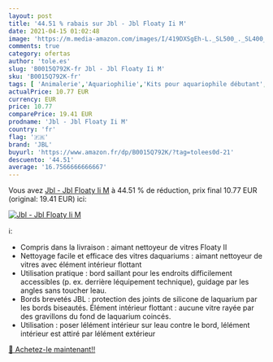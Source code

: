 ```yaml
---
layout: post
title: '44.51 % rabais sur Jbl - Jbl Floaty Ii M'
date: 2021-04-15 01:02:48
image: 'https://m.media-amazon.com/images/I/419DXSgEh-L._SL500_._SL400_.jpg'
comments: true
category: ofertas
author: 'tole.es'
slug: 'B0015Q792K-fr Jbl - Jbl Floaty Ii M'
sku: 'B0015Q792K-fr'
tags: [ 'Animalerie','Aquariophilie','Kits pour aquariophile débutant','jbl', ]
actualPrice: 10.77 EUR
currency: EUR
price: 10.77
comparePrice: 19.41 EUR
prodname: 'Jbl - Jbl Floaty Ii M'
country: 'fr'
flag: '🇫🇷'
brand: 'JBL'
buyurl: 'https://www.amazon.fr/dp/B0015Q792K/?tag=tolees0d-21'
descuento: '44.51'
average: '16.7566666666667'
---
```


Vous avez [Jbl - Jbl Floaty Ii M](https://www.amazon.fr/dp/B0015Q792K/?tag=tolees0d-21)  à  44.51 % de réduction, prix final  10.77 EUR (original: 19.41 EUR) ici:

[![Jbl - Jbl Floaty Ii M](https://m.media-amazon.com/images/I/419DXSgEh-L._SL500_._SL400_.jpg)](https://www.amazon.fr/dp/B0015Q792K/?tag=tolees0d-21)

ℹ️:

- Compris dans la livraison : aimant nettoyeur de vitres Floaty II
- Nettoyage facile et efficace des vitres daquariums : aimant nettoyeur de vitres avec élément intérieur flottant
- Utilisation pratique : bord saillant pour les endroits difficilement accessibles (p. ex. derrière léquipement technique), guidage par les angles sans toucher leau.
- Bords brevetés JBL : protection des joints de silicone de laquarium par les bords biseautés. Élément intérieur flottant : aucune vitre rayée par des gravillons du fond de laquarium coincés.
- Utilisation : poser lélément intérieur sur leau contre le bord, lélément intérieur est attiré par lélément extérieur

[🛒 Achetez-le maintenant!!](https://www.amazon.fr/dp/B0015Q792K/?tag=tolees0d-21)
